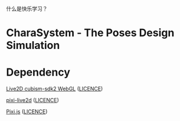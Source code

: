 什么是快乐学习？

# CharaSystem - The Poses Design Simulation

# Dependency

[Live2D cubism-sdk2 WebGL](http://sites.cybernoids.jp/cubism-sdk2_e/webgl2-1) ([LICENCE](http://sites.cybernoids.jp/cubism-sdk2_e/policy-sdk))

[pixi-live2d](https://github.com/avgjs/pixi-live2d) ([LICENCE](https://github.com/avgjs/pixi-live2d/blob/master/LICENSE.txt))

[Pixi.js](https://github.com/pixijs/pixi.js) ([LICENCE](https://github.com/pixijs/pixi.js/blob/master/LICENSE.txt))
